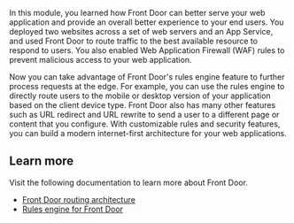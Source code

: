 In this module, you learned how Front Door can better serve your web application and provide an overall better experience to your end users. You deployed two websites across a set of web servers and an App Service, and used Front Door to route traffic to the best available resource to respond to users. You also enabled Web Application Firewall (WAF) rules to prevent malicious access to your web application. 

Now you can take advantage of Front Door's rules engine feature to further process requests at the edge. For example, you can use the rules engine to directly route users to the mobile or desktop version of your application based on the client device type. Front Door also has many other features such as URL redirect and URL rewrite to send a user to a different page or content that you configure. With customizable rules and security features, you can build a modern internet-first architecture for your web applications.

## Learn more

Visit the following documentation to learn more about Front Door.

* [Front Door routing architecture](/azure/frontdoor/front-door-routing-architecture?pivots=front-door-standard-premium)
* [Rules engine for Front Door](/azure/frontdoor/front-door-rules-engine?pivots=front-door-standard-premium)
